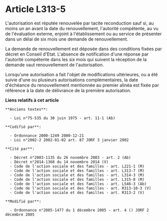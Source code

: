 # Article L313-5

L'autorisation est réputée renouvelée par tacite reconduction sauf si, au moins un an avant la date du renouvellement,
l'autorité compétente, au vu de l'évaluation externe, enjoint à l'établissement ou au service de présenter dans un délai de
six mois une demande de renouvellement.

La demande de renouvellement est déposée dans des conditions fixées par décret en Conseil d'Etat. L'absence de notification
d'une réponse par l'autorité compétente dans les six mois qui suivent la réception de la demande vaut renouvellement de
l'autorisation.

Lorsqu'une autorisation a fait l'objet de modifications ultérieures, ou a été suivie d'une ou plusieurs autorisations
complémentaires, la date d'échéance du renouvellement mentionnée au premier alinéa est fixée par référence à la date de
délivrance de la première autorisation.

**Liens relatifs à cet article**

	**Anciens textes**:

	  - Loi n°75-535 du 30 juin 1975 - art. 11-1 (Ab)

	**Codifié par**:

	  - Ordonnance 2000-1249 2000-12-21
	  - Loi n°2002-2 2002-01-02 art. 87 JORF 3 janvier 2002

	**Cité par**:

	  - Décret n°2003-1135 du 26 novembre 2003 - art. 2 (Ab)
	  - Décret n°2014-1368 du 14 novembre 2014 (V)
	  - Code de l'action sociale et des familles - art. L221-1 (M)
	  - Code de l'action sociale et des familles - art. L313-7 (M)
	  - Code de l'action sociale et des familles - art. L314-3 (M)
	  - Code de l'action sociale et des familles - art. L315-8 (M)
	  - Code de l'action sociale et des familles - art. L546-3 (Ab)
	  - Code de l'action sociale et des familles - art. R313-10-3 (V)
	  - Code de l'action sociale et des familles - art. R313-2 (V)

	**Modifié par**:

	  - Ordonnance n°2005-1477 du 1 décembre 2005 - art. 4 () JORF 2 décembre 2005
